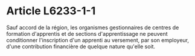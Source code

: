 # Article L6233-1-1

Sauf accord de la région, les organismes gestionnaires de centres de formation d'apprentis et de sections d'apprentissage ne peuvent conditionner l'inscription d'un apprenti au versement, par son employeur, d'une contribution financière de quelque nature qu'elle soit.
